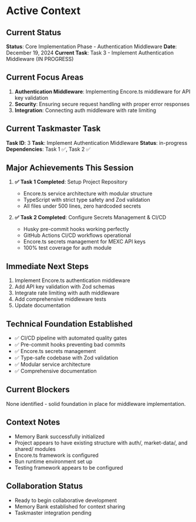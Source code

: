 # Active Context

## Current Status
**Status**: Core Implementation Phase - Authentication Middleware
**Date**: December 19, 2024
**Current Task**: Task 3 - Implement Authentication Middleware (IN PROGRESS)

## Current Focus Areas
1. **Authentication Middleware**: Implementing Encore.ts middleware for API key validation
2. **Security**: Ensuring secure request handling with proper error responses
3. **Integration**: Connecting auth middleware with rate limiting

## Current Taskmaster Task
**Task ID**: 3
**Task**: Implement Authentication Middleware
**Status**: in-progress
**Dependencies**: Task 1 ✅, Task 2 ✅

## Major Achievements This Session
1. **✅ Task 1 Completed**: Setup Project Repository
   - Encore.ts service architecture with modular structure
   - TypeScript with strict type safety and Zod validation
   - All files under 500 lines, zero hardcoded secrets

2. **✅ Task 2 Completed**: Configure Secrets Management & CI/CD
   - Husky pre-commit hooks working perfectly
   - GitHub Actions CI/CD workflows operational
   - Encore.ts secrets management for MEXC API keys
   - 100% test coverage for auth module

## Immediate Next Steps
1. Implement Encore.ts authentication middleware
2. Add API key validation with Zod schemas
3. Integrate rate limiting with auth middleware
4. Add comprehensive middleware tests
5. Update documentation

## Technical Foundation Established
- ✅ CI/CD pipeline with automated quality gates
- ✅ Pre-commit hooks preventing bad commits
- ✅ Encore.ts secrets management
- ✅ Type-safe codebase with Zod validation
- ✅ Modular service architecture
- ✅ Comprehensive documentation

## Current Blockers
None identified - solid foundation in place for middleware implementation.

## Context Notes
- Memory Bank successfully initialized
- Project appears to have existing structure with auth/, market-data/, and shared/ modules
- Encore.ts framework is configured
- Bun runtime environment set up
- Testing framework appears to be configured

## Collaboration Status
- Ready to begin collaborative development
- Memory Bank established for context sharing
- Taskmaster integration pending 